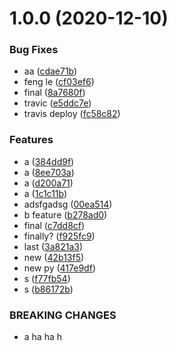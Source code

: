# 1.0.0 (2020-12-10)


### Bug Fixes

* aa ([cdae71b](https://github.com/6clc/semantic_release/commit/cdae71b261c71f21d469e74da47f44cf6b80697f))
* feng le ([cf03ef6](https://github.com/6clc/semantic_release/commit/cf03ef6758a77c92c8ded18a4e83042982d93771))
* final ([8a7680f](https://github.com/6clc/semantic_release/commit/8a7680f672d18ec5ecebb65584754bc169dbc855))
* travic ([e5ddc7e](https://github.com/6clc/semantic_release/commit/e5ddc7e7c6fb4ec6292c9ce68a2535aecd5f7083))
* travis deploy ([fc58c82](https://github.com/6clc/semantic_release/commit/fc58c82a76bfa9bd19d0484a32441363f06ff220))


### Features

* a ([384dd9f](https://github.com/6clc/semantic_release/commit/384dd9f68a43b0b06c21dc3f856638ece87a8fd9))
* a ([8ee703a](https://github.com/6clc/semantic_release/commit/8ee703a6044c1b94dd36bae95e7bf0a1ea105aee))
* a ([d200a71](https://github.com/6clc/semantic_release/commit/d200a712ae89c4615d545221a565e180c61e15b8))
* a ([1c1c11b](https://github.com/6clc/semantic_release/commit/1c1c11b7d11f6e5f1afc5b5cfd9158021cb213cf))
* adsfgadsg ([00ea514](https://github.com/6clc/semantic_release/commit/00ea5148bf79e8df2ab267961fdf81f5f50ce7e1))
* b feature ([b278ad0](https://github.com/6clc/semantic_release/commit/b278ad077523941042eb37a3bee50a76e23efe12))
* final ([c7dd8cf](https://github.com/6clc/semantic_release/commit/c7dd8cf0a513fdc634176f5d509764aa686453b8))
* finally? ([f925fc9](https://github.com/6clc/semantic_release/commit/f925fc918b399a1dcd3610a8273efcae48c4583b))
* last ([3a821a3](https://github.com/6clc/semantic_release/commit/3a821a3985950f450cfd59d8b8228f89f5a13fe3))
* new ([42b13f5](https://github.com/6clc/semantic_release/commit/42b13f56e154359e5113aad91784f89f8d111533))
* new py ([417e9df](https://github.com/6clc/semantic_release/commit/417e9dfb54ca27b5c721b6620d79c2a25ce73737))
* s ([f77fb54](https://github.com/6clc/semantic_release/commit/f77fb54e21d9964e51a7d97a536bc1961331427f))
* s ([b86172b](https://github.com/6clc/semantic_release/commit/b86172bd1f9bb6779d8914ab841ea70fba0021d4))


### BREAKING CHANGES

* a ha ha h
